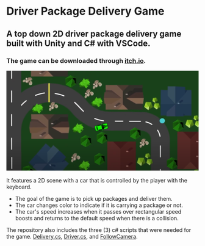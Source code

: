 # Driver Package Delivery Game
## A top down 2D driver package delivery game built with Unity and C# with VSCode.
### The game can be downloaded through [itch.io](https://konstantinosy.itch.io/driver-package-delivery-game).

![test](https://raw.githubusercontent.com/konstantinosy/driverDeliveryGame/main/gameScreenshot.png)

It features a 2D scene with a car that is controlled by the player with the keyboard. 

* The goal of the game is to pick up packages and deliver them.
* The car changes color to indicate if it is carrying a package or not.
* The car's speed increases when it passes over rectangular speed boosts and returns to the default speed when there is a collision.

The repository also includes the three (3) c# scripts that were needed for the game. [Delivery.cs](https://github.com/konstantinosy/driverDeliveryGame/blob/main/Delivery.cs), [Driver.cs](https://github.com/konstantinosy/driverDeliveryGame/blob/main/Driver.cs), and [FollowCamera](https://github.com/konstantinosy/driverDeliveryGame/blob/main/FollowCamera.cs).




